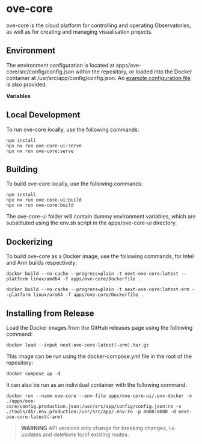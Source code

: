 # ove-core

ove-core is the cloud platform for controlling and operating Observatories, as
well as for creating and managing visualisation projects.

## Environment

The environment configuration is located at apps/ove-core/src/config/config.json
within the repository, or loaded into the Docker container at
/usr/src/app/config/config.json.
An [example configuration file](./src/config/config.example.json) is also
provided.

**Variables**

## Local Development

To run ove-core locally, use the following commands:

```shell
npm install
npx nx run ove-core-ui:serve
npx nx run ove-core:serve
```

## Building

To build ove-core locally, use the following commands:

```shell
npm install
npx nx run ove-core-ui:build
npx nx run ove-core:build
```

The ove-core-ui folder will contain dummy environment variables, which are
substituted using the env.sh script in the apps/ove-core-ui directory.

## Dockerizing

To build ove-core as a Docker image, use the following commands, for Intel and
Arm builds respectively:

```shell
docker build --no-cache --progress=plain -t next-ove-core:latest --platform linux/amd64 -f apps/ove-core/Dockerfile .
```

```shell
docker build --no-cache --progress=plain -t next-ove-core:latest-arm --platform linux/arm64 -f apps/ove-core/Dockerfile .
```

## Installing from Release

Load the Docker images from the GitHub releases page using the following
command:

```shell
docker load --input next-ove-core-latest(-arm).tar.gz
```

This image can be run using the docker-compose.yml file in the root of the
repository:

```shell
docker compose up -d
```

It can also be run as an individual container with the following command:

```shell
docker run --name ove-core --env-file apps/ove-core-ui/.env.docker -v ./apps/ove-core/config.production.json:/usr/src/app/config/config.json:ro -v ./tools/db/.env.production:/usr/src/app/.env:ro -p 8080:8080 -d next-ove-core:latest(-arm)
```

> **WARNING**
> API versions only change for breaking changes, i.e. updates and deletions
> to/of existing routes.
